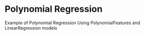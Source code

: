 # Polynomial Regression
Example of Polynomial Regression
Using PolynomialFeatures and LinearRegression models
